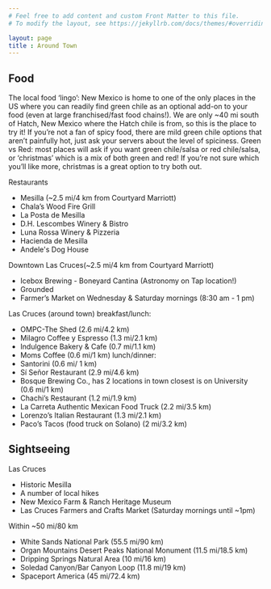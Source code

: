 ```yaml
---
# Feel free to add content and custom Front Matter to this file.
# To modify the layout, see https://jekyllrb.com/docs/themes/#overriding-theme-defaults

layout: page
title : Around Town
---
```


## Food
The local food ‘lingo’:
New Mexico is home to one of the only places in the US where you
can readily find green chile as an optional add-on to your food
(even at large franchised/fast food chains!). We are only ~40 mi
south of Hatch, New Mexico where the Hatch chile is from, so this
is the place to try it! If you’re not a fan of spicy food, there
are mild green chile options that aren’t painfully hot, just ask
your servers about the level of spiciness.  Green vs Red: most
places will ask if you want green chile/salsa or red chile/salsa,
or ‘christmas’ which is a mix of both green and red! If you’re not
sure which you’ll like more, christmas is a great option to try
both out.

Restaurants
- Mesilla (~2.5 mi/4 km  from Courtyard Marriott)
- Chala’s Wood Fire Grill
- La Posta de Mesilla
- D.H. Lescombes Winery & Bistro
- Luna Rossa Winery & Pizzeria
- Hacienda de Mesilla
- Andele's Dog House

Downtown Las Cruces(~2.5 mi/4 km from Courtyard Marriott)
- Icebox Brewing - Boneyard Cantina (Astronomy on Tap location!)
- Grounded
- Farmer’s Market on Wednesday & Saturday mornings (8:30 am - 1 pm)

Las Cruces (around town)
breakfast/lunch:
- OMPC-The Shed (2.6 mi/4.2 km)
- Milagro Coffee y Espresso (1.3 mi/2.1 km)
- Indulgence Bakery & Cafe (0.7 mi/1.1 km)
- Moms Coffee (0.6 mi/1 km)
lunch/dinner:
- Santorini (0.6 mi/ 1 km)
- Sí Señor Restaurant (2.9 mi/4.6 km)
- Bosque Brewing Co., has 2 locations in town closest is on University (0.6 mi/1 km)
- Chachi’s Restaurant (1.2 mi/1.9 km)
- La Carreta Authentic Mexican Food Truck (2.2 mi/3.5 km)
- Lorenzo’s Italian Restaurant (1.3 mi/2.1 km)
- Paco’s Tacos (food truck on Solano) (2 mi/3.2 km)



## Sightseeing

Las Cruces
- Historic Mesilla
- A number of local hikes
- New Mexico Farm & Ranch Heritage Museum
- Las Cruces Farmers and Crafts Market (Saturday mornings until ~1pm)

Within ~50 mi/80 km
- White Sands National Park (55.5 mi/90 km)
- Organ Mountains Desert Peaks National Monument (11.5 mi/18.5 km)
- Dripping Springs Natural Area (10 mi/16 km)
- Soledad Canyon/Bar Canyon Loop (11.8 mi/19 km)
- Spaceport America (45 mi/72.4 km)
